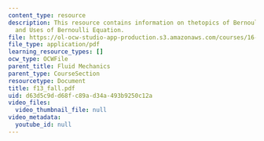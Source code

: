 ```yaml
---
content_type: resource
description: This resource contains information on thetopics of Bernoulli Equation
  and Uses of Bernoulli Equation.
file: https://ol-ocw-studio-app-production.s3.amazonaws.com/courses/16-01-unified-engineering-i-ii-iii-iv-fall-2005-spring-2006/d63d5c9dd68fc89ad34a493b9250c12a_f13_fall.pdf
file_type: application/pdf
learning_resource_types: []
ocw_type: OCWFile
parent_title: Fluid Mechanics
parent_type: CourseSection
resourcetype: Document
title: f13_fall.pdf
uid: d63d5c9d-d68f-c89a-d34a-493b9250c12a
video_files:
  video_thumbnail_file: null
video_metadata:
  youtube_id: null
---
```


